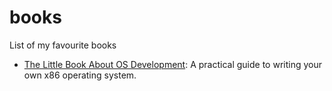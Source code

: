 # books
List of my favourite books

- [The Little Book About OS Development](http://feederio.com/book/37/the-little-book-about-os-development): A practical guide to writing your own x86 operating system.
